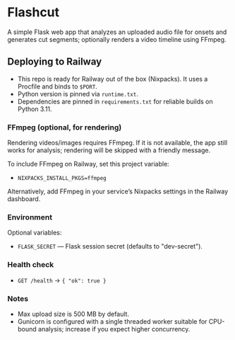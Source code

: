 # Flashcut

A simple Flask web app that analyzes an uploaded audio file for onsets and generates cut segments; optionally renders a video timeline using FFmpeg.

## Deploying to Railway

- This repo is ready for Railway out of the box (Nixpacks). It uses a Procfile and binds to `$PORT`.
- Python version is pinned via `runtime.txt`.
- Dependencies are pinned in `requirements.txt` for reliable builds on Python 3.11.

### FFmpeg (optional, for rendering)
Rendering videos/images requires FFmpeg. If it is not available, the app still works for analysis; rendering will be skipped with a friendly message.

To include FFmpeg on Railway, set this project variable:

- `NIXPACKS_INSTALL_PKGS=ffmpeg`

Alternatively, add FFmpeg in your service’s Nixpacks settings in the Railway dashboard.

### Environment

Optional variables:
- `FLASK_SECRET` — Flask session secret (defaults to "dev-secret").

### Health check

- `GET /health` → `{ "ok": true }`

### Notes

- Max upload size is 500 MB by default.
- Gunicorn is configured with a single threaded worker suitable for CPU-bound analysis; increase if you expect higher concurrency.
